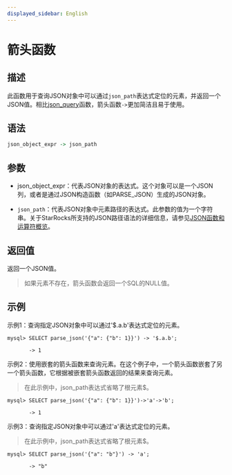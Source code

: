```yaml
---
displayed_sidebar: English
---
```


# 箭头函数

## 描述

此函数用于查询JSON对象中可以通过`json_path`表达式定位的元素，并返回一个JSON值。相比[json_query](json_query.md)函数，箭头函数`->`更加简洁且易于使用。

## 语法

```Haskell
json_object_expr -> json_path
```

## 参数

- json_object_expr：代表JSON对象的表达式。这个对象可以是一个JSON列，或者是通过JSON构造函数（如PARSE_JSON）生成的JSON对象。

- `json_path`：代表JSON对象中元素路径的表达式。此参数的值为一个字符串。关于StarRocks所支持的JSON路径语法的详细信息，请参见[JSON函数和运算符概览](../overview-of-json-functions-and-operators.md)。

## 返回值

返回一个JSON值。

> 如果元素不存在，箭头函数会返回一个SQL的NULL值。

## 示例

示例1：查询指定JSON对象中可以通过'$.a.b'表达式定位的元素。

```plaintext
mysql> SELECT parse_json('{"a": {"b": 1}}') -> '$.a.b';

       -> 1
```

示例2：使用嵌套的箭头函数来查询元素。在这个例子中，一个箭头函数嵌套了另一个箭头函数，它根据被嵌套箭头函数返回的结果来查询元素。

> 在此示例中，json_path表达式省略了根元素$。

```plaintext
mysql> SELECT parse_json('{"a": {"b": 1}}')->'a'->'b';

       -> 1
```

示例3：查询指定JSON对象中可以通过'a'表达式定位的元素。

> 在此示例中，json_path表达式省略了根元素$。

```plaintext
mysql> SELECT parse_json('{"a": "b"}') -> 'a';

       -> "b"
```
